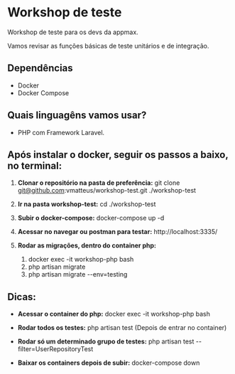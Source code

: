 
# Workshop de teste

Workshop de teste para os devs da appmax.

Vamos revisar as funções básicas de teste unitários e de integração.

## Dependências

- Docker 
- Docker Compose

## Quais linguagêns vamos usar?

- PHP com Framework Laravel. 

## Após instalar o docker, seguir os passos a baixo, no terminal:

1) **Clonar o repositório na pasta de preferência:** git clone git@github.com:vmatteus/workshop-test.git ./workshop-test

2) **Ir na pasta workshop-test:** cd ./workshop-test

3) **Subir o docker-compose:** docker-compose up -d 

4) **Acessar no navegar ou postman para testar:** http://localhost:3335/

5) **Rodar as migrações, dentro do container php:**
    1) docker exec -it workshop-php bash
    2) php artisan migrate
    3) php artisan migrate --env=testing
    

## Dicas:

- **Acessar o container do php:** docker exec -it workshop-php bash

- **Rodar todos os testes:** php artisan test (Depois de entrar no container)

- **Rodar só um determinado grupo de testes:** php artisan test --filter=UserRepositoryTest

- **Baixar os containers depois de subir:** docker-compose down
